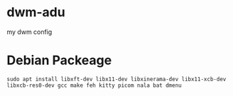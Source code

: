 # dwm-adu
my dwm config

# Debian Packeage
```
sudo apt install libxft-dev libx11-dev libxinerama-dev libx11-xcb-dev libxcb-res0-dev gcc make feh kitty picom nala bat dmenu
```
